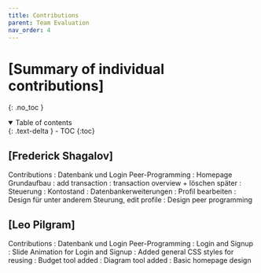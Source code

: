 ```yaml
---
title: Contributions
parent: Team Evaluation
nav_order: 4
---
```




# [Summary of individual contributions]
{: .no_toc }

<details open markdown="block">
  <summary>
    Table of contents
  </summary>
  {: .text-delta }
- TOC
{:toc}
</details>

## [Frederick Shagalov]

Contributions
: Datenbank und Login Peer-Programming 
: Homepage Grundaufbau
: add transaction 
: transaction overview + löschen später 
: Steuerung
: Kontostand
: Datenbankerweiterungen
: Profil bearbeiten
: Design für unter anderem Steurung, edit profile
: Design peer programming

## [Leo Pilgram]

Contributions
: Datenbank und Login Peer-Programming
: Login and Signup
: Slide Animation for Login and Signup
: Added general CSS styles for reusing
: Budget tool added
: Diagram tool added
: Basic homepage design
